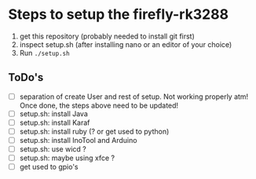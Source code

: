 Steps to setup the firefly-rk3288
=================================
1. get this repository (probably needed to install git first)
2. inspect setup.sh (after installing nano or an editor of your choice)
3. Run `./setup.sh`

ToDo's
------
- [ ] separation of create User and rest of setup. Not working properly atm! Once done, the steps above need to be updated!
- [ ] setup.sh: install Java
- [ ] setup.sh: install Karaf
- [ ] setup.sh: install ruby (? or get used to python)
- [ ] setup.sh: install InoTool and Arduino
- [ ] setup.sh: use wicd ? 
- [ ] setup.sh: maybe using xfce ?
- [ ] get used to gpio's 
